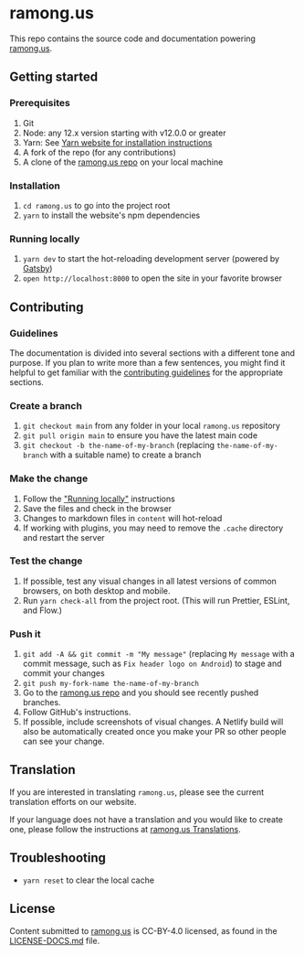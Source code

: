 # ramong.us

This repo contains the source code and documentation powering [ramong.us](https://ramong.us).

## Getting started

### Prerequisites

1. Git
1. Node: any 12.x version starting with v12.0.0 or greater
1. Yarn: See [Yarn website for installation instructions](https://yarnpkg.com/lang/en/docs/install/)
1. A fork of the repo (for any contributions)
1. A clone of the [ramong.us repo](https://github.com/amongussubreddit/ramong.us) on your local machine

### Installation

1. `cd ramong.us` to go into the project root
1. `yarn` to install the website's npm dependencies

### Running locally

1. `yarn dev` to start the hot-reloading development server (powered by [Gatsby](https://www.gatsbyjs.org))
1. `open http://localhost:8000` to open the site in your favorite browser

## Contributing

### Guidelines

The documentation is divided into several sections with a different tone and purpose. If you plan to write more than a few sentences, you might find it helpful to get familiar with the [contributing guidelines](https://github.com/amongussubreddit/ramong.us/blob/main/CONTRIBUTING.md#guidelines-for-text) for the appropriate sections.

### Create a branch

1. `git checkout main` from any folder in your local `ramong.us` repository
1. `git pull origin main` to ensure you have the latest main code
1. `git checkout -b the-name-of-my-branch` (replacing `the-name-of-my-branch` with a suitable name) to create a branch

### Make the change

1. Follow the ["Running locally"](#running-locally) instructions
1. Save the files and check in the browser
  1. Changes to markdown files in `content` will hot-reload
  1. If working with plugins, you may need to remove the `.cache` directory and restart the server

### Test the change

1. If possible, test any visual changes in all latest versions of common browsers, on both desktop and mobile.
1. Run `yarn check-all` from the project root. (This will run Prettier, ESLint, and Flow.)

### Push it

1. `git add -A && git commit -m "My message"` (replacing `My message` with a commit message, such as `Fix header logo on Android`) to stage and commit your changes
1. `git push my-fork-name the-name-of-my-branch`
1. Go to the [ramong.us repo](https://github.com/amongussubreddit/ramong.us) and you should see recently pushed branches.
1. Follow GitHub's instructions.
1. If possible, include screenshots of visual changes. A Netlify build will also be automatically created once you make your PR so other people can see your change.

## Translation

If you are interested in translating `ramong.us`, please see the current translation efforts on our website.

If your language does not have a translation and you would like to create one, please follow the instructions at [ramong.us Translations](https://github.com/amongussubreddit/ramong.us-translation#translating-ramongus).

## Troubleshooting

- `yarn reset` to clear the local cache

## License
Content submitted to [ramong.us](https://ramong.us) is CC-BY-4.0 licensed, as found in the [LICENSE-DOCS.md](https://github.com/amongussubreddit/ramong.us/blob/main/LICENSE-DOCS.md) file.
